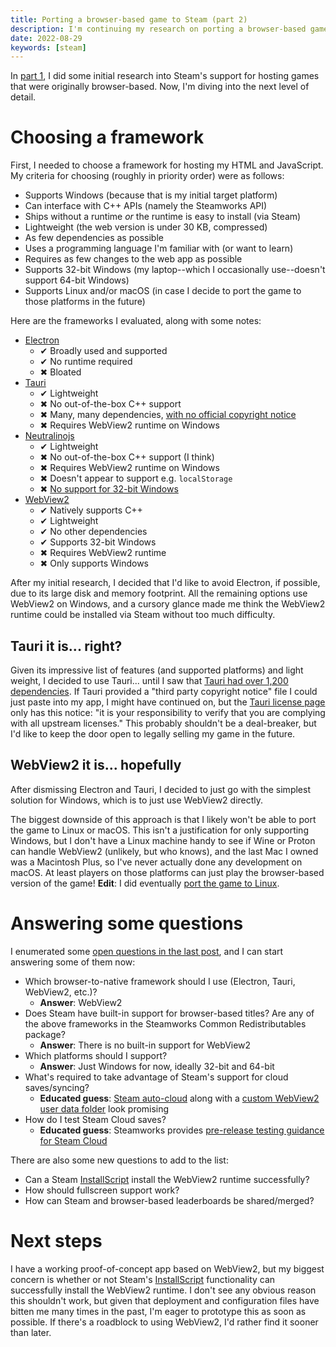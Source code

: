 ```yaml
---
title: Porting a browser-based game to Steam (part 2)
description: I'm continuing my research on porting a browser-based game to Steam. My plan is to directly use WebView2 on Windows.
date: 2022-08-29
keywords: [steam]
---
```

In [part 1](browser-based-game-on-steam.md), I did some initial research into Steam's support for hosting games that were originally browser-based. Now, I'm diving into the next level of detail.

# Choosing a framework
First, I needed to choose a framework for hosting my HTML and JavaScript. My criteria for choosing (roughly in priority order) were as follows:

* Supports Windows (because that is my initial target platform)
* Can interface with C++ APIs (namely the Steamworks API)
* Ships without a runtime *or* the runtime is easy to install (via Steam)
* Lightweight (the web version is under 30 KB, compressed)
* As few dependencies as possible
* Uses a programming language I'm familiar with (or want to learn)
* Requires as few changes to the web app as possible
* Supports 32-bit Windows (my laptop--which I occasionally use--doesn't support 64-bit Windows)
* Supports Linux and/or macOS (in case I decide to port the game to those platforms in the future)

Here are the frameworks I evaluated, along with some notes:

* [Electron](https://www.electronjs.org/)
  * ✔ Broadly used and supported
  * ✔ No runtime required
  * ✖ Bloated
* [Tauri](https://tauri.app/)
  * ✔ Lightweight
  * ✖ No out-of-the-box C++ support
  * ✖ Many, many dependencies, [with no official copyright notice](https://tauri.app/about/architecture/#license)
  * ✖ Requires WebView2 runtime on Windows
* [Neutralinojs](https://neutralino.js.org/)
  * ✔ Lightweight
  * ✖ No out-of-the-box C++ support (I think)
  * ✖ Requires WebView2 runtime on Windows
  * ✖ Doesn't appear to support e.g. `localStorage`
  * ✖ [No support for 32-bit Windows](https://neutralino.js.org/docs/distribution/overview)
* [WebView2](https://developer.microsoft.com/en-us/microsoft-edge/webview2/)
  * ✔ Natively supports C++
  * ✔ Lightweight
  * ✔ No other dependencies
  * ✔ Supports 32-bit Windows
  * ✖ Requires WebView2 runtime
  * ✖ Only supports Windows

After my initial research, I decided that I'd like to avoid Electron, if possible, due to its large disk and memory footprint. All the remaining options use WebView2 on Windows, and a cursory glance made me think the WebView2 runtime could be installed via Steam without too much difficulty.

## Tauri it is... right?
Given its impressive list of features (and supported platforms) and light weight, I decided to use Tauri... until I saw that [Tauri had over 1,200 dependencies](https://app.fossa.com/projects/git%2Bgithub.com%2Ftauri-apps%2Ftauri/refs/branch/dev/0668dd42204b163f11aaf31f45106c8551f15942/preview). If Tauri provided a "third party copyright notice" file I could just paste into my app, I might have continued on, but the [Tauri license page](https://tauri.app/about/architecture/#license) only has this notice: "it is your responsibility to verify that you are complying with all upstream licenses." This probably shouldn't be a deal-breaker, but I'd like to keep the door open to legally selling my game in the future.

## WebView2 it is... hopefully
After dismissing Electron and Tauri, I decided to just go with the simplest solution for Windows, which is to just use WebView2 directly.

The biggest downside of this approach is that I likely won't be able to port the game to Linux or macOS. This isn't a justification for only supporting Windows, but I don't have a Linux machine handy to see if Wine or Proton can handle WebView2 (unlikely, but who knows), and the last Mac I owned was a Macintosh Plus, so I've never actually done any development on macOS. At least players on those platforms can just play the browser-based version of the game! **Edit**: I did eventually [port the game to Linux](browser-based-game-on-steam-3.md).

# Answering some questions
I enumerated some [open questions in the last post](browser-based-game-on-steam.md#open-questions), and I can start answering some of them now:

* Which browser-to-native framework should I use (Electron, Tauri, WebView2, etc.)?
  * **Answer**: WebView2
* Does Steam have built-in support for browser-based titles? Are any of the above frameworks in the Steamworks Common Redistributables package?
  * **Answer**: There is no built-in support for WebView2
* Which platforms should I support?
  * **Answer**: Just Windows for now, ideally 32-bit and 64-bit
* What's required to take advantage of Steam's support for cloud saves/syncing?
  * **Educated guess**: [Steam auto-cloud](https://partner.steamgames.com/doc/features/cloud#steam_auto-cloud) along with a [custom WebView2 user data folder](https://docs.microsoft.com/en-us/microsoft-edge/webview2/concepts/user-data-folder?tabs=win32) look promising
* How do I test Steam Cloud saves?
  * **Educated guess**: Steamworks provides [pre-release testing guidance for Steam Cloud](https://partner.steamgames.com/doc/features/cloud)

There are also some new questions to add to the list:

* Can a Steam [InstallScript](https://partner.steamgames.com/doc/sdk/installscripts) install the WebView2 runtime successfully?
* How should fullscreen support work?
* How can Steam and browser-based leaderboards be shared/merged?

# Next steps
I have a working proof-of-concept app based on WebView2, but my biggest concern is whether or not Steam's [InstallScript](https://partner.steamgames.com/doc/sdk/installscripts) functionality can successfully install the WebView2 runtime. I don't see any obvious reason this shouldn't work, but given that deployment and configuration files have bitten me many times in the past, I'm eager to prototype this as soon as possible. If there's a roadblock to using WebView2, I'd rather find it sooner than later.